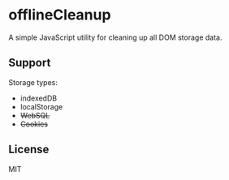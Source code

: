 # offlineCleanup
A simple JavaScript utility for cleaning up all DOM storage data.

## Support
Storage types:

* indexedDB
* localStorage
* ~~WebSQL~~
* ~~Cookies~~

## License
MIT
